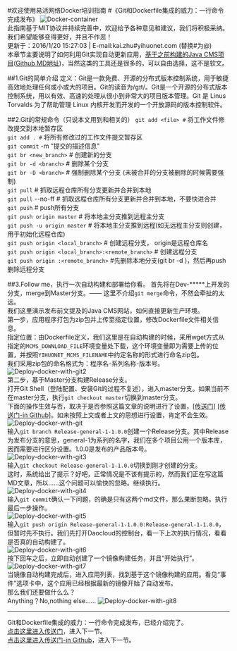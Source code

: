 #欢迎使用易活网络Docker培训指南
#《Git和Dockerfile集成的威力：一行命令完成发布》
![Docker-container](http://a.oss.yihuonet.com/storage/Docker-container.png)      
此指南基于MIT协议并持续完善中，欢迎给予各种意见和建议，我们将积极采纳。我们希望能够变得更好，并且不作恶！     
更新于：2016/1/20 15:27:03  | E-mail:kai.zhu#yihuonet.com (替换#为@)    
本章节主要说明了如何利用Git实现自动更新应用，[基于之前构建的Java CMS项目](first-docker-deploy-automatic.html "[first-docker-deploy.html]")([Github MD地址](first-docker-deploy-automatic.md "[first-docker-deploy.md]"))，当然这类的工具还是很多的，可以自由选择，这不是软文。

##1.Git的简单介绍
定义：Git是一款免费、开源的分布式版本控制系统，用于敏捷高效地处理任何或小或大的项目。Git的读音为/gɪt/。Git是一个开源的分布式版本控制系统，用以有效、高速的处理从很小到非常大的项目版本管理。Git 是 Linus Torvalds 为了帮助管理 Linux 内核开发而开发的一个开放源码的版本控制软件。

##2.Git的常规命令（只说本文用到和相关的）
`git add <file> #`  将工作文件修改提交到本地暂存区    
`git add . #`  将所有修改过的工作文件提交暂存区    
`git commit`  -m "提交的描述信息"    
`git br <new_branch>`  # 创建新的分支    
`git br -d <branch>`  # 删除某个分支    
`git br -D <branch>`  # 强制删除某个分支 (未被合并的分支被删除的时候需要强制)    
`git pull`  # 抓取远程仓库所有分支更新并合并到本地    
`git pull`  --no-ff # 抓取远程仓库所有分支更新并合并到本地，不要快进合并    
`git push`  # push所有分支    
`git push origin master`  # 将本地主分支推到远程主分支    
`git push -u origin master`  # 将本地主分支推到远程(如无远程主分支则创建，用于初始化远程仓库)    
`git push origin <local_branch>`  # 创建远程分支， origin是远程仓库名    
`git push origin <local_branch>:<remote_branch>`  # 创建远程分支    
`git push origin :<remote_branch>`  #先删除本地分支(git br -d <branch>)，然后再push删除远程分支    

##3.Follow me，执行一次自动构建和部署给你看。
首先将在Dev-\*****上开发的分支，merge到Master分支。—— 这里不介绍`git merge`命令，不然会牵扯的太远。    
我们这里演示发布前文提及的Java CMS网站，如何直接更新生产环境。    
第一步，应用程序打包为zip包并上传至指定位置，修改Dockerfile文件相关信息。    
指定位置：由Dockerfile定义，我们这里是在自动构建的时候，采用wget方式从指定的`MCMS_DOWNLOAD_FILE`环境变量处下载，这个环境变量即为需要上传的位置，并按照`YIHUONET_MCMS_FILENAME`中约定名称的形式进行命名zip包。    
我们采用zip包的命名格式为：程序名-系列名称-版本号。
![Deploy-docker-with-git2](http://a.oss.yihuonet.com/storage/guide-book/Deploy-docker-with-git2.png)    
第二步，基于Master分支构建Release分支。    
打开Git Shell（登陆配置、安装Git的过程不复述），进入master分支。如果当前不在master分支，执行`git checkout master`切换到master分支。    
下面的操作生效与否，取决于是否参照这篇文章的说明进行了设置，[[传送门]](first-docker-deploy-automatic.html "[first-docker-deploy-automatic.html]") [[传送门-in Github]](first-docker-deploy-automatic.md "[first-docker-deploy-automatic.md]")。如未按照上文或者上文的思想进行设置，肯定不会生效。    
![Deploy-docker-with-git](http://a.oss.yihuonet.com/storage/guide-book/Deploy-docker-with-git.png)    
输入`git branch Release-general-1-1.0.0`创建一个Release分支。其中Release为发布分支的意思，general-1为系列的名字，我们在多个项目公用一个版本库，因而需要进行区分设置。1.0.0是发布的产品版本号。    
![Deploy-docker-with-git3](http://a.oss.yihuonet.com/storage/guide-book/Deploy-docker-with-git3.png)    
输入`git checkout Release-general-1-1.0.0`切换到刚才创建的分支。    
这时，系统给出了提示？好吧，正常情况是不该有提示的，然而我们正在写这篇MD文章，所以……这个问题可以愉快的忽略。继续执行。    
![Deploy-docker-with-git4](http://a.oss.yihuonet.com/storage/guide-book/Deploy-docker-with-git4.png)    
输入`git commit`确认一下问题，的确是只有这两个md文件，那么果断忽略。执行最后一步操作。    
![Deploy-docker-with-git5](http://a.oss.yihuonet.com/storage/guide-book/Deploy-docker-with-git5.png)    
输入`git push origin Release-general-1-1.0.0:Release-general-1-1.0.0`，但暂时先不执行。我们先打开Daocloud的控制台，看一下上次的执行情况，看看是否真的自动构建了。    
![Deploy-docker-with-git6](http://a.oss.yihuonet.com/storage/guide-book/Deploy-docker-with-git6.png)    
按下回车之后，立即自动创建了一个镜像构建任务，并且“开始执行”。    
![Deploy-docker-with-git7](http://a.oss.yihuonet.com/storage/guide-book/Deploy-docker-with-git7.png)    
当镜像自动构建完成后，进入应用列表，找到基于这个镜像构建的应用。看见“事件”选项卡中，这个应用已经根据最新的镜像开始了自动发布。    
那么我们还要做什么么？    
Anything？No,nothing else……
![Deploy-docker-with-git8](http://a.oss.yihuonet.com/storage/guide-book/Deploy-docker-with-git8.png)    

----------
    
Git和Dockerfile集成的威力：一行命令完成发布，已经介绍完了。    
[点击这里进入传送门](first-docker-deploy-automatic-git.html "[#]")，进入下一节。    
[点击这里进入传送门-in Github](first-docker-deploy-automatic-git.md "[#]")，进入下一节。